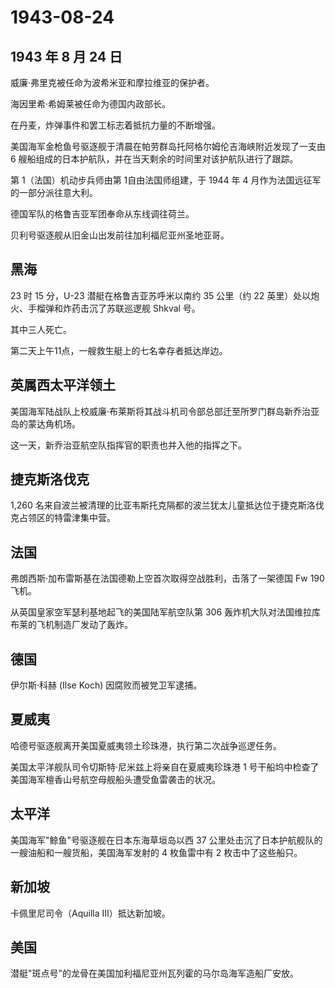 # 1943-08-24

## 1943 年 8 月 24 日

威廉·弗里克被任命为波希米亚和摩拉维亚的保护者。

海因里希·希姆莱被任命为德国内政部长。

在丹麦，炸弹事件和罢工标志着抵抗力量的不断增强。

美国海军金枪鱼号驱逐舰于清晨在帕劳群岛托阿格尔姆伦吉海峡附近发现了一支由
6 艘船组成的日本护航队，并在当天剩余的时间里对该护航队进行了跟踪。

第 1（法国）机动步兵师由第 1自由法国师组建，于 1944 年 4
月作为法国远征军的一部分派往意大利。

德国军队的格鲁吉亚军团奉命从东线调往荷兰。

贝利号驱逐舰从旧金山出发前往加利福尼亚州圣地亚哥。

## 黑海

23 时 15 分，U-23 潜艇在格鲁吉亚苏呼米以南约 35 公里（约 22
英里）处以炮火、手榴弹和炸药击沉了苏联巡逻舰 Shkval 号。

其中三人死亡。

第二天上午11点，一艘救生艇上的七名幸存者抵达岸边。

## 英属西太平洋领土

美国海军陆战队上校威廉·布莱斯将其战斗机司令部总部迁至所罗门群岛新乔治亚岛的蒙达角机场。

这一天，新乔治亚航空队指挥官的职责也并入他的指挥之下。

## 捷克斯洛伐克

1,260
名来自波兰被清理的比亚韦斯托克隔都的波兰犹太儿童抵达位于捷克斯洛伐克占领区的特雷津集中营。

## 法国

弗朗西斯·加布雷斯基在法国德勒上空首次取得空战胜利，击落了一架德国 Fw 190
飞机。

从英国皇家空军瑟利基地起飞的美国陆军航空队第 306
轰炸机大队对法国维拉库布莱的飞机制造厂发动了轰炸。

## 德国

伊尔斯·科赫 (Ilse Koch) 因腐败而被党卫军逮捕。

## 夏威夷

哈德号驱逐舰离开美国夏威夷领土珍珠港，执行第二次战争巡逻任务。

美国太平洋舰队司令切斯特·尼米兹上将亲自在夏威夷珍珠港 1
号干船坞中检查了美国海军檀香山号航空母舰船头遭受鱼雷袭击的状况。

## 太平洋

美国海军"鲸鱼"号驱逐舰在日本东海草垣岛以西 37
公里处击沉了日本护航舰队的一艘油船和一艘货船，美国海军发射的 4
枚鱼雷中有 2 枚击中了这些船只。

## 新加坡

卡佩里尼司令（Aquilla III）抵达新加坡。

## 美国

潜艇"斑点号"的龙骨在美国加利福尼亚州瓦列霍的马尔岛海军造船厂安放。

